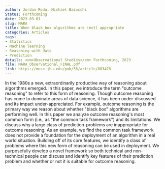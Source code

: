```yaml
---
author: Jordan Rodu, Michael Baiocchi
Status: Forthcoming
date: 2023-03-01
slug: MARA
title: When black box algorithms are (not) appropriate
categories: Articles
tags:
- Statistics
- Machine learning
- Reasoning with data
- Prediction
details: <em>Observational Studies</em> Forthcoming, 2023
file: MARA_Observational_FINAL.pdf
link: https://muse.jhu.edu/pub/56/article/883478
---
```


In the 1980s a new, extraordinarily productive way of reasoning about algorithms emerged. In this paper, we introduce the term "outcome reasoning" to refer to this form of reasoning. Though outcome reasoning has come to dominate areas of data science, it has been under-discussed and its impact under-appreciated. For example, outcome reasoning is the primary way we reason about whether "black box" algorithms are performing well. In this paper we analyze outcome reasoning's most common form (i.e., as "the common task framework") and its limitations. We discuss why a large class of prediction-problems are inappropriate for outcome reasoning. As an example, we find the common task framework does not provide a foundation for the deployment of an algorithm in a real world situation. Building off of its core features, we identify a class of problems where this new form of reasoning can be used in deployment. We purposefully develop a novel framework so both technical and non-technical people can discuss and identify key features of their prediction problem and whether or not it is suitable for outcome reasoning.
